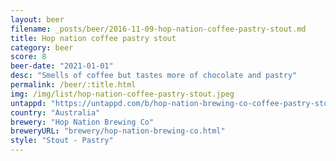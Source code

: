 ```yaml
---
layout: beer
filename: _posts/beer/2016-11-09-hop-nation-coffee-pastry-stout.md
title: Hop nation coffee pastry stout
category: beer
score: 8
beer-date: "2021-01-01"
desc: "Smells of coffee but tastes more of chocolate and pastry"
permalink: /beer/:title.html
img: /img/list/hop-nation-coffee-pastry-stout.jpeg
untappd: "https://untappd.com/b/hop-nation-brewing-co-coffee-pastry-stout/3821331"
country: "Australia"
brewery: "Hop Nation Brewing Co"
breweryURL: "brewery/hop-nation-brewing-co.html"
style: "Stout - Pastry"
---
```

